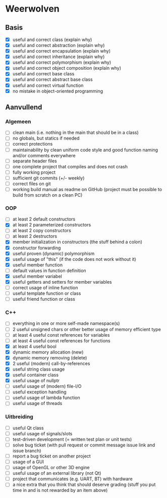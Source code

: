 # Weerwolven
## Basis
- [X] useful and correct class (explain why)
- [X] useful and correct abstraction (explain why)
- [X] useful and correct encapsulation (explain why)
- [X] useful and correct inheritance (explain why)
- [X] useful and correct polymorphism (explain why)
- [X] useful and correct object composition (explain why)
- [X] useful and correct base class
- [X] useful and correct abstract base class
- [X] useful and correct virtual function
- [X] no mistake in object-oriented programming

## Aanvullend
### Algemeen
- [ ] clean main (i.e. nothing in the main that should be in a class)
- [ ] no globals, but statics if needed
- [ ] correct protections
- [ ] maintainability by clean uniform code style and good function naming and/or comments everywhere
- [ ] separate header files
- [ ] one complete project that compiles and does not crash
- [ ] fully working project
- [ ] sufficient git commits (+/- weekly)
- [ ] correct files on git
- [ ] working build manual as readme on GitHub (project must be possible to build from scratch on a clean PC)
### OOP
- [ ] at least 2 default constructors
- [X] at least 2 parameterized constructors
- [ ] at least 2 copy constructors
- [ ] at least 2 destructors
- [X] member initialization in constructors (the stuff behind a colon)
- [X] constructor forwarding
- [X] useful proven (dynamic) polymorphism
- [X] useful usage of "this" (if the code does not work without it)
- [X] useful member function
- [ ] default values in function definition
- [X] useful member variabel
- [X] useful getters and setters for member variables
- [ ] correct usage of inline function
- [ ] useful template function or class
- [ ] useful friend function or class
### C++
- [ ] everything in one or more self-made namespace(s)
- [ ] 2 useful unsigned chars or other better usage of memory efficient type
- [ ] at least 4 useful const references for variables
- [ ] at least 4 useful const references for functions
- [X] at least 4 useful bool
- [X] dynamic memory allocation (new)
- [X] dynamic memory removing (delete)
- [X] 2 useful (modern) call-by-references
- [X] useful string class usage
- [X] useful container class
- [X] useful usage of nullptr
- [ ] useful usage of (modern) file-I/O
- [ ] useful exception handling
- [ ] useful usage of lambda function
- [ ] useful usage of threads
### Uitbreiding
- [ ] useful Qt class
- [ ] useful usage of signals/slots
- [ ] test-driven development (= written test plan or unit tests)
- [ ] solve bug ticket (with pull request or commit message issue link and issue branch)
- [ ] report a bug ticket on another project
- [ ] usage of a GUI
- [ ] usage of OpenGL or other 3D engine
- [ ] useful usage of an external library (not Qt)
- [ ] project that communicates (e.g. UART, BT) with hardware
- [ ] a nice extra that you think that should deserve grading (stuff you put time in and is not rewarded by an item above)
